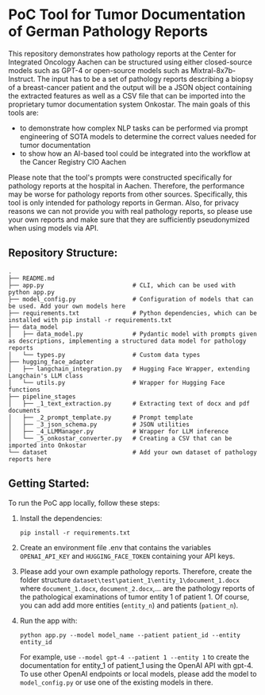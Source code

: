 # PoC Tool for Tumor Documentation of German Pathology Reports

This repository demonstrates how pathology reports at the Center for Integrated Oncology Aachen can be structured using either closed-source models such as GPT-4 or open-source models such as Mixtral-8x7b-Instruct. The input has to be a set of pathology reports describing a biopsy of a breast-cancer patient and the output will be a JSON object containing the extracted features as well as a CSV file that can be imported into the proprietary tumor documentation system Onkostar. The main goals of this tools are:
- to demonstrate how complex NLP tasks can be performed via prompt engineering of SOTA models to determine the correct values needed for tumor documentation
- to show how an AI-based tool could be integrated into the workflow at the Cancer Registry CIO Aachen

Please note that the tool's prompts were constructed specifically for pathology reports at the hospital in Aachen. Therefore, the performance may be worse for pathology reports from other sources. Specifically, this tool is only intended for pathology reports in German. Also, for privacy reasons we can not provide you with real pathology reports, so please use your own reports and make sure that they are sufficiently pseudonymized when using models via API.

## Repository Structure:
```
.
├── README.md
├── app.py                         # CLI, which can be used with python app.py
├── model_config.py                # Configuration of models that can be used. Add your own models here
├── requirements.txt               # Python dependencies, which can be installed with pip install -r requirements.txt
├── data_model                     
│   ├── data_model.py              # Pydantic model with prompts given as descriptions, implementing a structured data model for pathology reports
│   └── types.py                   # Custom data types
├── hugging_face_adapter
│   ├── langchain_integration.py   # Hugging Face Wrapper, extending Langchain's LLM class
│   └── utils.py                   # Wrapper for Hugging Face functions
├── pipeline_stages
│   ├── _1_text_extraction.py      # Extracting text of docx and pdf documents
│   ├── _2_prompt_template.py      # Prompt template
│   ├── _3_json_schema.py          # JSON utilities
│   ├── _4_LLMManager.py           # Wrapper for LLM inference
│   └── _5_onkostar_converter.py   # Creating a CSV that can be imported into Onkostar
└── dataset                        # Add your own dataset of pathology reports here
```

## Getting Started:

To run the PoC app locally, follow these steps:

1. Install the dependencies:
   ```
   pip install -r requirements.txt
   ```

2. Create an environment file .env that contains the variables ```OPENAI_API_KEY``` and ```HUGGING_FACE_TOKEN``` containing your API keys.

3. Please add your own example pathology reports. Therefore, create the folder structure ```dataset\test\patient_1\entity_1\document_1.docx``` where ```document_1.docx```, ```document_2.docx```,... are the pathology reports of the pathological examinations of tumor entity 1 of patient 1. Of course, you can add add more entities (```entity_n```) and patients (```patient_n```).

4. Run the app with:
    ```
    python app.py --model model_name --patient patient_id --entity entity_id
    ```
    For example, use ```--model gpt-4 --patient 1 --entity 1``` to create the documentation for entity_1 of patient_1 using the OpenAI API with gpt-4. To use other OpenAI 
    endpoints or local models, please add the model to ```model_config.py``` or use one of the existing models in there.
